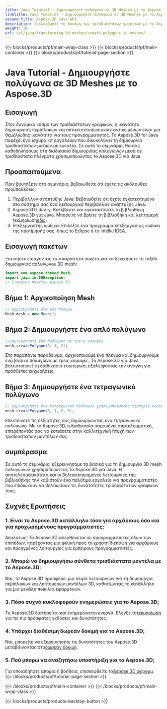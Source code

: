 ```yaml
---
title: Java Tutorial - Δημιουργήστε πολύγωνα σε 3D Meshes με το Aspose.3D
linktitle: Java Tutorial - Δημιουργήστε πολύγωνα σε 3D Meshes με το Aspose.3D
second_title: Aspose.3D Java API
description: Ξεκλειδώστε τη δύναμη των τρισδιάστατων γραφικών με το Aspose.3D για Java. Δημιουργήστε εκπληκτικά πολύγωνα χωρίς κόπο. Κάντε λήψη τώρα για μια απρόσκοπτη εμπειρία ανάπτυξης.
weight: 10
url: /el/java/transforming-3d-meshes/create-polygons-in-meshes/
---
```


{{< blocks/products/pf/main-wrap-class >}}
{{< blocks/products/pf/main-container >}}
{{< blocks/products/pf/tutorial-page-section >}}

# Java Tutorial - Δημιουργήστε πολύγωνα σε 3D Meshes με το Aspose.3D

## Εισαγωγή
Στον δυναμικό κόσμο των τρισδιάστατων γραφικών, η ικανότητα δημιουργίας περίπλοκων και οπτικά εντυπωσιακών αντικειμένων είναι μια θεμελιώδης ικανότητα για τους προγραμματιστές. Το Aspose.3D for Java παρέχει ένα ισχυρό κιτ εργαλείων που διευκολύνει τη δημιουργία τρισδιάστατων ματιών με ευκολία. Σε αυτό το σεμινάριο, θα σας καθοδηγήσουμε στη διαδικασία δημιουργίας πολυγώνων μέσα σε τρισδιάστατα πλέγματα χρησιμοποιώντας το Aspose.3D για Java.
## Προαπαιτούμενα
Πριν βουτήξετε στο σεμινάριο, βεβαιωθείτε ότι έχετε τις ακόλουθες προϋποθέσεις:
1. Περιβάλλον ανάπτυξης Java: Βεβαιωθείτε ότι έχετε εγκατεστημένο στο σύστημά σας ένα λειτουργικό περιβάλλον ανάπτυξης Java.
2.  Aspose.3D Library: Κατεβάστε και εγκαταστήστε τη βιβλιοθήκη Aspose.3D για Java. Μπορείτε να βρείτε τη βιβλιοθήκη και λεπτομερή τεκμηρίωση[εδώ](https://reference.aspose.com/3d/java/).
3. Επεξεργαστής κώδικα: Επιλέξτε ένα πρόγραμμα επεξεργασίας κώδικα της προτίμησής σας, όπως το Eclipse ή το IntelliJ IDEA.
## Εισαγωγή πακέτων
Ξεκινήστε εισάγοντας τα απαραίτητα πακέτα για να ξεκινήσετε το ταξίδι δημιουργίας πολυγώνου 3D mesh:
```java
import com.aspose.threed.Mesh;
import java.io.IOException;
// Εισαγωγή πακέτων Aspose.3D
```
## Βήμα 1: Αρχικοποίηση Mesh
```java
// Δημιουργήστε ένα νέο πλέγμα
Mesh mesh = new Mesh();
```
## Βήμα 2: Δημιουργήστε ένα απλό πολύγωνο
```java
//Δημιουργήστε ένα πολύγωνο με τρεις κορυφές
mesh.createPolygon(0, 1, 2);
```
Στο παραπάνω παράδειγμα, αρχικοποιούμε ένα πλέγμα και δημιουργούμε ένα βασικό πολύγωνο με τρεις κορυφές. Το Aspose.3D για Java βελτιστοποιεί τη διαδικασία εσωτερικά, εξαλείφοντας την ανάγκη για πρόσθετες εκχωρήσεις.
## Βήμα 3: Δημιουργήστε ένα τετραγωνικό πολύγωνο
```java
// Δημιουργήστε ένα τετραγωνικό πολύγωνο χρησιμοποιώντας τέσσερις κορυφές
mesh.createPolygon(0, 1, 2, 3);
```
Επεκτείνετε τις δεξιότητές σας δημιουργώντας ένα τετραγωνικό πολύγωνο. Με το Aspose.3D, η διαδικασία παραμένει αποτελεσματική, επιτρέποντάς σας να εστιάσετε στην καλλιτεχνική πτυχή των τρισδιάστατων μοντέλων σας.
## συμπέρασμα
Σε αυτό το σεμινάριο, εξερευνήσαμε τα βασικά για τη δημιουργία 3D mesh πολυγώνων χρησιμοποιώντας το Aspose.3D για Java. Η αποτελεσματικότητα και οι βελτιστοποιημένες λειτουργίες της βιβλιοθήκης την καθιστούν ένα πολύτιμο εργαλείο για προγραμματιστές που επιδιώκουν να βελτιώσουν τις δυνατότητες τρισδιάστατων γραφικών τους.
## Συχνές Ερωτήσεις
### 1. Είναι το Aspose.3D κατάλληλο τόσο για αρχάριους όσο και για προχωρημένους προγραμματιστές;
Απολύτως! Το Aspose.3D απευθύνεται σε προγραμματιστές όλων των επιπέδων, παρέχοντας μια φιλική προς το χρήστη διεπαφή για αρχάριους και προηγμένες λειτουργίες για έμπειρους προγραμματιστές.
### 2. Μπορώ να δημιουργήσω σύνθετα τρισδιάστατα μοντέλα με το Aspose.3D;
Ναι, το Aspose.3D προσφέρει μια σειρά λειτουργιών για τη δημιουργία περίπλοκων και λεπτομερών μοντέλων 3D, καθιστώντας το κατάλληλο για μια μεγάλη ποικιλία εφαρμογών.
### 3. Πόσο συχνά κυκλοφορούν ενημερώσεις για το Aspose.3D;
 Το Aspose.3D διατηρείται και ενημερώνεται ενεργά. Ελεγξε το[τεκμηρίωση](https://reference.aspose.com/3d/java/) για τις πιο πρόσφατες εκδόσεις και δυνατότητες.
### 4. Υπάρχει διαθέσιμη δωρεάν δοκιμή για το Aspose.3D;
 Ναι, μπορείτε να εξερευνήσετε τις δυνατότητες του Aspose.3D μεταβαίνοντας στο[δωρεάν δοκιμή](https://releases.aspose.com/).
### 5. Πού μπορώ να αναζητήσω υποστήριξη για το Aspose.3D;
 Για οποιαδήποτε απορία ή βοήθεια, επισκεφθείτε το[Aspose.3D φόρουμ](https://forum.aspose.com/c/3d/18).
{{< /blocks/products/pf/tutorial-page-section >}}

{{< /blocks/products/pf/main-container >}}
{{< /blocks/products/pf/main-wrap-class >}}

{{< blocks/products/products-backtop-button >}}
